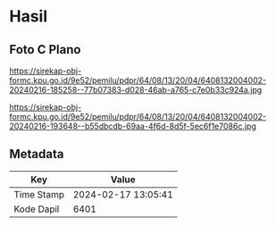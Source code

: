 # Hasil

## Foto C Plano

https://sirekap-obj-formc.kpu.go.id/9e52/pemilu/pdpr/64/08/13/20/04/6408132004002-20240216-185258--77b07383-d028-46ab-a765-c7e0b33c924a.jpg

https://sirekap-obj-formc.kpu.go.id/9e52/pemilu/pdpr/64/08/13/20/04/6408132004002-20240216-193648--b55dbcdb-69aa-4f6d-8d5f-5ec6f1e7086c.jpg


## Metadata

| Key        | Value               |
| ---------- | ------------------- |
| Time Stamp | 2024-02-17 13:05:41 |
| Kode Dapil | 6401                |



